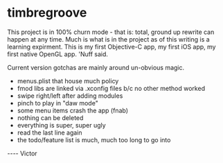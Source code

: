 timbregroove
============

This project is in 100% churn mode - that is: total, ground up rewrite can happen
at any time. Much is what is in the project as of this writing is a learning expirment. 
This is my first Objective-C app, my first iOS app, my first native OpenGL app. 'Nuff said.

Current version gotchas are mainly around un-obvious magic.
- menus.plist that house much policy 
- fmod libs are linked via .xconfig files b/c no other method worked
- swipe right/left after adding modules
- pinch to play in "daw mode"
- some menu items crash the app (fnab)
- nothing can be deleted
- everything is super, super ugly
- read the last line again
- the todo/feature list is much, much too long to go into

---- Victor

